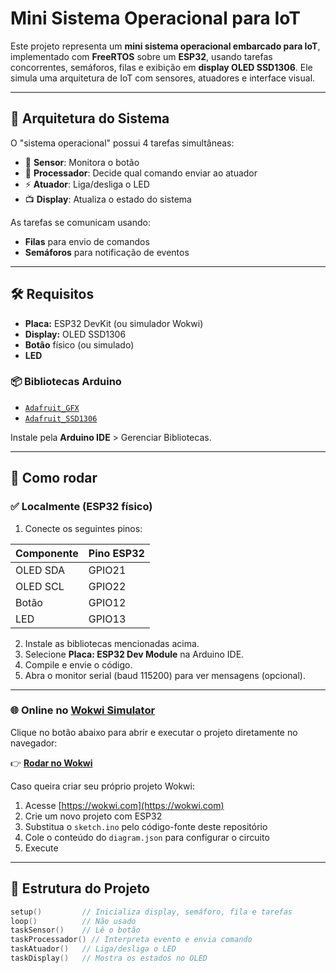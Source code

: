 # Mini Sistema Operacional para IoT 

Este projeto representa um **mini sistema operacional embarcado para IoT**, implementado com **FreeRTOS** sobre um **ESP32**, usando tarefas concorrentes, semáforos, filas e exibição em **display OLED SSD1306**. Ele simula uma arquitetura de IoT com sensores, atuadores e interface visual.

---

## 🧠 Arquitetura do Sistema

O "sistema operacional" possui 4 tarefas simultâneas:

- 🧼 **Sensor**: Monitora o botão  
- 🧠 **Processador**: Decide qual comando enviar ao atuador
- ⚡ **Atuador**: Liga/desliga o LED
- 📺 **Display**: Atualiza o estado do sistema

As tarefas se comunicam usando:
- **Filas** para envio de comandos
- **Semáforos** para notificação de eventos

---

## 🛠️ Requisitos

- **Placa:** ESP32 DevKit (ou simulador Wokwi)
- **Display:** OLED SSD1306 
- **Botão** físico (ou simulado)
- **LED** 

### 📦 Bibliotecas Arduino

- [`Adafruit_GFX`](https://github.com/adafruit/Adafruit-GFX-Library)
- [`Adafruit_SSD1306`](https://github.com/adafruit/Adafruit_SSD1306)

Instale pela **Arduino IDE** > Gerenciar Bibliotecas.

---

## 🚀 Como rodar

### ✅ Localmente (ESP32 físico)

1. Conecte os seguintes pinos:

| Componente | Pino ESP32 |
|------------|------------|
| OLED SDA   | GPIO21     |
| OLED SCL   | GPIO22     |
| Botão      | GPIO12     |
| LED        | GPIO13     |

2. Instale as bibliotecas mencionadas acima.
3. Selecione **Placa: ESP32 Dev Module** na Arduino IDE.
4. Compile e envie o código.
5. Abra o monitor serial (baud 115200) para ver mensagens (opcional).

---

### 🌐 Online no [Wokwi Simulator](https://wokwi.com)

Clique no botão abaixo para abrir e executar o projeto diretamente no navegador:

👉 **[Rodar no Wokwi](https://wokwi.com/projects/438045289005235201)** 

Caso queira criar seu próprio projeto Wokwi:

1. Acesse [https://wokwi.com](https://wokwi.com)
2. Crie um novo projeto com ESP32
3. Substitua o `sketch.ino` pelo código-fonte deste repositório
4. Cole o conteúdo do `diagram.json` para configurar o circuito
5. Execute

---
## 📁 Estrutura do Projeto

```cpp
setup()         // Inicializa display, semáforo, fila e tarefas
loop()          // Não usado 
taskSensor()    // Lê o botão
taskProcessador() // Interpreta evento e envia comando
taskAtuador()   // Liga/desliga o LED
taskDisplay()   // Mostra os estados no OLED
```
